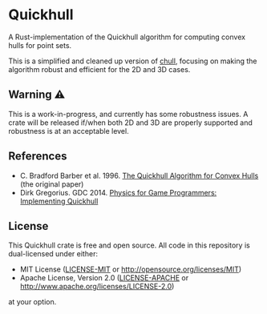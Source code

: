 # Quickhull

A Rust-implementation of the Quickhull algorithm for computing convex hulls for point sets.

This is a simplified and cleaned up version of [chull](https://github.com/u65xhd/chull),
focusing on making the algorithm robust and efficient for the 2D and 3D cases.

## Warning ⚠️

This is a work-in-progress, and currently has some robustness issues. A crate will be released if/when
both 2D and 3D are properly supported and robustness is at an acceptable level.

## References

- C. Bradford Barber et al. 1996. [The Quickhull Algorithm for Convex Hulls](https://www.cise.ufl.edu/~ungor/courses/fall06/papers/QuickHull.pdf) (the original paper)
- Dirk Gregorius. GDC 2014. [Physics for Game Programmers: Implementing Quickhull](https://archive.org/details/GDC2014Gregorius)

## License

This Quickhull crate is free and open source. All code in this repository is dual-licensed under either:

- MIT License ([LICENSE-MIT](/LICENSE-MIT) or <http://opensource.org/licenses/MIT>)
- Apache License, Version 2.0 ([LICENSE-APACHE](/LICENSE-APACHE) or <http://www.apache.org/licenses/LICENSE-2.0>)

at your option.
